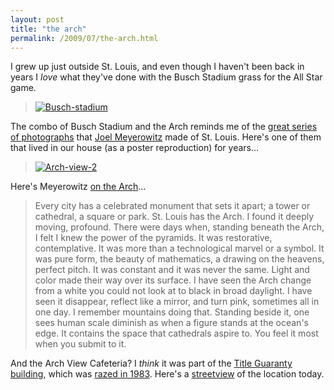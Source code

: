 ```yaml
---
layout: post
title: "the arch"
permalink: /2009/07/the-arch.html
---
```


<p>I grew up just outside St. Louis, and even though I haven't been back in years I <em>love</em> what they've done with the Busch Stadium grass for the All Star game.</p>

<blockquote>
  <p><a style="display: inline;" href="http://sippey.typepad.com/.a/6a00d8341c4f5f53ef01157200f62d970b-pi"><img class="at-xid-6a00d8341c4f5f53ef01157200f62d970b" alt="Busch-stadium" src="http://sippey.typepad.com/.a/6a00d8341c4f5f53ef01157200f62d970b-500wi"  /></a></p>
</blockquote>

<p>The combo of Busch Stadium and the Arch reminds me of the <a href="http://www.joelmeyerowitz.com/photoarchive/results.asp?W=4&amp;F=0004&amp;Step=1">great series of photographs</a> that <a href="http://www.joelmeyerowitz.com">Joel Meyerowitz</a> made of St. Louis.  Here's one of them that lived in our house (as a poster reproduction) for years...</p>

<blockquote>
  <p><a style="display: inline;" href="http://sippey.typepad.com/.a/6a00d8341c4f5f53ef0115710c5357970c-pi"><img class="at-xid-6a00d8341c4f5f53ef0115710c5357970c" alt="Arch-view-2" src="http://sippey.typepad.com/.a/6a00d8341c4f5f53ef0115710c5357970c-500wi"  /></a></p>
</blockquote>

<p>Here's Meyerowitz <a href="http://www.joelmeyerowitz.com/photography/book_8_foreword.html">on the Arch</a>...</p>

<blockquote>
  <p>Every city has a celebrated monument that sets it apart; a tower or cathedral, a square or park. St. Louis has the Arch. I found it deeply moving, profound. There were days when, standing beneath the Arch, I felt I knew the power of the pyramids. It was restorative, contemplative. It was more than a technological marvel or a symbol. It was pure form, the beauty of mathematics, a drawing on the heavens, perfect pitch. It was constant and it was never the same. Light and color made their way over its surface. I have seen the Arch change from a white you could not look at to black in broad daylight. I have seen it disappear, reflect like a mirror, and turn pink, sometimes all in one day. I remember mountains doing that. Standing beside it, one sees human scale diminish as when a figure stands at the ocean's edge. It contains the space that cathedrals aspire to. You feel it most when you submit to it.</p>
</blockquote>

<p>And the Arch View Cafeteria?  I <em>think</em> it was part of the <a href="http://www.emporis.com/application/?nav=building&amp;id=138413">Title Guaranty building</a>, which was <a href="http://genealogyinstlouis.accessgenealogy.com/landmarks.htm">razed in 1983</a>.  Here's a <a href="http://bit.ly/5Pqzo">streetview</a> of the location today.</p>



